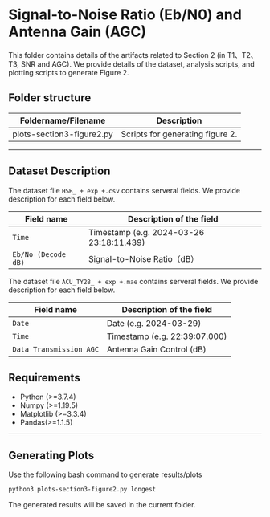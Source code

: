 # Signal-to-Noise Ratio (Eb/N0) and Antenna Gain (AGC)

This folder contains details of the artifacts related to Section 2 (in T1、T2、T3, SNR and AGC). We provide details of the dataset, analysis scripts, and plotting scripts to generate Figure 2.

## Folder structure

| Foldername/Filename       | Description                      |
| ------------------------- | -------------------------------- |
| plots-section3-figure2.py | Scripts for generating figure 2. |

------

## Dataset Description

The dataset file `HSB_ + exp +.csv` contains serveral fields. We provide description for each field below.

| Field name          | Description of the field                 |
| ------------------- | ---------------------------------------- |
| `Time`              | Timestamp (e.g. 2024-03-26 23:18:11.439) |
| `Eb/No (Decode dB)` | Signal-to-Noise Ratio（dB）               |                    |

The dataset file `ACU_TY28_ + exp +.mae` contains serveral fields. We provide description for each field below.

| Field name              | Description of the field      |
| ----------------------- | ----------------------------- |
| `Date`                  | Date (e.g. 2024-03-29)        |
| `Time`                  | Timestamp (e.g. 22:39:07.000) |
| `Data Transmission AGC` | Antenna Gain Control (dB)     |


## Requirements

- Python (>=3.7.4)
- Numpy (>=1.19.5)
- Matplotlib (>=3.3.4)
- Pandas(>=1.1.5)

------

## Generating Plots

Use the following bash command to generate results/plots

```bash
python3 plots-section3-figure2.py longest
```

The generated results will be saved in the current folder.